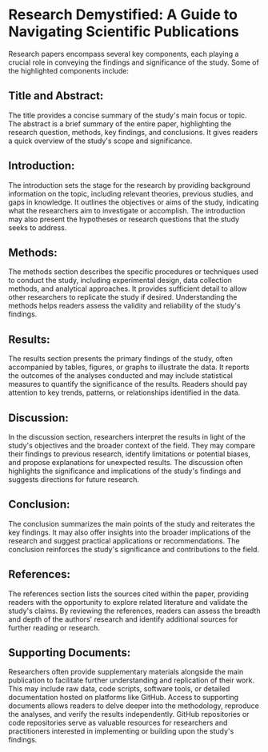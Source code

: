 # Research Demystified: A Guide to Navigating Scientific Publications

Research papers encompass several key components, each playing a crucial role in conveying the findings and significance of the study. Some of the highlighted components include:

## Title and Abstract:
The title provides a concise summary of the study's main focus or topic.
The abstract is a brief summary of the entire paper, highlighting the research question, methods, key findings, and conclusions. It gives readers a quick overview of the study's scope and significance.

## Introduction:
The introduction sets the stage for the research by providing background information on the topic, including relevant theories, previous studies, and gaps in knowledge.
It outlines the objectives or aims of the study, indicating what the researchers aim to investigate or accomplish.
The introduction may also present the hypotheses or research questions that the study seeks to address.

## Methods:
The methods section describes the specific procedures or techniques used to conduct the study, including experimental design, data collection methods, and analytical approaches.
It provides sufficient detail to allow other researchers to replicate the study if desired.
Understanding the methods helps readers assess the validity and reliability of the study's findings.

## Results:
The results section presents the primary findings of the study, often accompanied by tables, figures, or graphs to illustrate the data.
It reports the outcomes of the analyses conducted and may include statistical measures to quantify the significance of the results.
Readers should pay attention to key trends, patterns, or relationships identified in the data.

## Discussion:
In the discussion section, researchers interpret the results in light of the study's objectives and the broader context of the field.
They may compare their findings to previous research, identify limitations or potential biases, and propose explanations for unexpected results.
The discussion often highlights the significance and implications of the study's findings and suggests directions for future research.

## Conclusion:
The conclusion summarizes the main points of the study and reiterates the key findings.
It may also offer insights into the broader implications of the research and suggest practical applications or recommendations.
The conclusion reinforces the study's significance and contributions to the field.

## References:
The references section lists the sources cited within the paper, providing readers with the opportunity to explore related literature and validate the study's claims.
By reviewing the references, readers can assess the breadth and depth of the authors' research and identify additional sources for further reading or research.

## Supporting Documents:
Researchers often provide supplementary materials alongside the main publication to facilitate further understanding and replication of their work.
This may include raw data, code scripts, software tools, or detailed documentation hosted on platforms like GitHub.
Access to supporting documents allows readers to delve deeper into the methodology, reproduce the analyses, and verify the results independently.
GitHub repositories or code repositories serve as valuable resources for researchers and practitioners interested in implementing or building upon the study's findings.